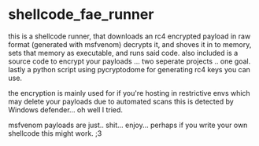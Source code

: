 # shellcode_fae_runner


this is a shellcode runner, that downloads an rc4 encrypted payload in raw format (generated with msfvenom) decrypts it, and shoves it in to memory, sets that memory as executable, and runs said code. 
also included is a source code to encrypt your payloads ... two seperate projects .. one goal. lastly a python script using pycryptodome for generating rc4 keys you can use.


the encryption is mainly used for if you're hosting in restrictive envs which may delete your payloads due to automated scans
this is detected by Windows defender... oh well I tried.

msfvenom payloads are just.. shit... enjoy...
perhaps if you write your own shellcode this might work. ;3
